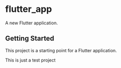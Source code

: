 # flutter_app

A new Flutter application.

## Getting Started

This project is a starting point for a Flutter application.

This is just a test project 
